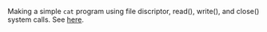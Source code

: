 Making a simple `cat` program using file discriptor, read(), write(), and close() system calls. See [here](./MyCat/mycat.c).
